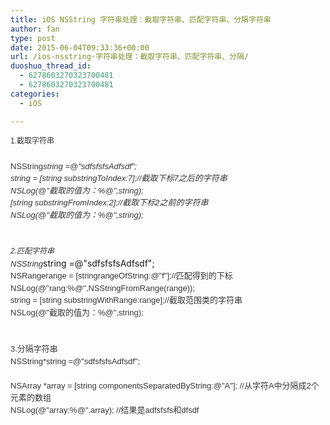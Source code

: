 ```yaml
---
title: iOS NSString 字符串处理：截取字符串、匹配字符串、分隔字符串
author: fan
type: post
date: 2015-06-04T09:33:36+00:00
url: /ios-nsstring-字符串处理：截取字符串、匹配字符串、分隔/
duoshuo_thread_id:
  - 6278603270323700481
  - 6278603270323700481
categories:
  - iOS

---
```

<span style="font-size:12px;outline: none; line-height: 19.5px; color: rgb(51, 51, 51); font-family: arial, 宋体; white-space: normal; background-color: rgb(255, 255, 255);">1.截取字符串</span><br style="outline: none; color: rgb(51, 51, 51); font-family: arial, 宋体; line-height: 19.5px; white-space: normal; background-color: rgb(255, 255, 255);" /><br style="outline: none; color: rgb(51, 51, 51); font-family: arial, 宋体; line-height: 19.5px; white-space: normal; background-color: rgb(255, 255, 255);" /><span style="color: rgb(51, 51, 51); font-family: arial, 宋体; font-size: small; line-height: 19.5px; background-color: rgb(255, 255, 255);">NSString*string =@"sdfsfsfsAdfsdf";</span><br style="outline: none; color: rgb(51, 51, 51); font-family: arial, 宋体; line-height: 19.5px; white-space: normal; background-color: rgb(255, 255, 255);" /><span style="color: rgb(51, 51, 51); font-family: arial, 宋体; font-size: small; line-height: 19.5px; background-color: rgb(255, 255, 255);">string = [string&nbsp;substringToIndex:7];//截取下标7之后的字符串</span><br style="outline: none; color: rgb(51, 51, 51); font-family: arial, 宋体; line-height: 19.5px; white-space: normal; background-color: rgb(255, 255, 255);" /><span style="color: rgb(51, 51, 51); font-family: arial, 宋体; font-size: small; line-height: 19.5px; background-color: rgb(255, 255, 255);">NSLog(@"截取的值为：%@",string);</span><br style="outline: none; color: rgb(51, 51, 51); font-family: arial, 宋体; line-height: 19.5px; white-space: normal; background-color: rgb(255, 255, 255);" /><span style="color: rgb(51, 51, 51); font-family: arial, 宋体; font-size: small; line-height: 19.5px; background-color: rgb(255, 255, 255);">[string&nbsp;substringFromIndex:2];//截取下标2之前的字符串</span><br style="outline: none; color: rgb(51, 51, 51); font-family: arial, 宋体; line-height: 19.5px; white-space: normal; background-color: rgb(255, 255, 255);" /><span style="color: rgb(51, 51, 51); font-family: arial, 宋体; font-size: small; line-height: 19.5px; background-color: rgb(255, 255, 255);">NSLog(@"截取的值为：%@",string);</span><br style="outline: none; color: rgb(51, 51, 51); font-family: arial, 宋体; line-height: 19.5px; white-space: normal; background-color: rgb(255, 255, 255);" /><br style="outline: none; color: rgb(51, 51, 51); font-family: arial, 宋体; line-height: 19.5px; white-space: normal; background-color: rgb(255, 255, 255);" /><br style="outline: none; color: rgb(51, 51, 51); font-family: arial, 宋体; line-height: 19.5px; white-space: normal; background-color: rgb(255, 255, 255);" /><span style="font-size:12px;outline: none; line-height: 19.5px; color: rgb(51, 51, 51); font-family: arial, 宋体; white-space: normal; background-color: rgb(255, 255, 255);">2.匹配字符串</span><br style="outline: none; color: rgb(51, 51, 51); font-family: arial, 宋体; line-height: 19.5px; white-space: normal; background-color: rgb(255, 255, 255);" /><span style="color: rgb(51, 51, 51); font-family: arial, 宋体; font-size: small; line-height: 19.5px; background-color: rgb(255, 255, 255);">NSString*string =@"sdfsfsfsAdfsdf";</span><br style="outline: none; color: rgb(51, 51, 51); font-family: arial, 宋体; line-height: 19.5px; white-space: normal; background-color: rgb(255, 255, 255);" /><span style="color: rgb(51, 51, 51); font-family: arial, 宋体; font-size: small; line-height: 19.5px; background-color: rgb(255, 255, 255);">NSRangerange = [stringrangeOfString:@"f"];//匹配得到的下标</span><br style="outline: none; color: rgb(51, 51, 51); font-family: arial, 宋体; line-height: 19.5px; white-space: normal; background-color: rgb(255, 255, 255);" /><span style="color: rgb(51, 51, 51); font-family: arial, 宋体; font-size: small; line-height: 19.5px; background-color: rgb(255, 255, 255);">NSLog(@"rang:%@",NSStringFromRange(range));</span><br style="outline: none; color: rgb(51, 51, 51); font-family: arial, 宋体; line-height: 19.5px; white-space: normal; background-color: rgb(255, 255, 255);" /><span style="color: rgb(51, 51, 51); font-family: arial, 宋体; font-size: small; line-height: 19.5px; background-color: rgb(255, 255, 255);">string = [string&nbsp;substringWithRange:range];//截取范围类的字符串</span><br style="outline: none; color: rgb(51, 51, 51); font-family: arial, 宋体; line-height: 19.5px; white-space: normal; background-color: rgb(255, 255, 255);" /><span style="color: rgb(51, 51, 51); font-family: arial, 宋体; font-size: small; line-height: 19.5px; background-color: rgb(255, 255, 255);">NSLog(@"截取的值为：%@",string);</span><br style="outline: none; color: rgb(51, 51, 51); font-family: arial, 宋体; line-height: 19.5px; white-space: normal; background-color: rgb(255, 255, 255);" /><br style="outline: none; color: rgb(51, 51, 51); font-family: arial, 宋体; line-height: 19.5px; white-space: normal; background-color: rgb(255, 255, 255);" /><br style="outline: none; color: rgb(51, 51, 51); font-family: arial, 宋体; line-height: 19.5px; white-space: normal; background-color: rgb(255, 255, 255);" /><span style="color: rgb(51, 51, 51); font-family: arial, 宋体; font-size: small; line-height: 19.5px; background-color: rgb(255, 255, 255);">3.分隔字符串</span><br style="outline: none; color: rgb(51, 51, 51); font-family: arial, 宋体; line-height: 19.5px; white-space: normal; background-color: rgb(255, 255, 255);" /><span style="color: rgb(51, 51, 51); font-family: arial, 宋体; font-size: small; line-height: 19.5px; background-color: rgb(255, 255, 255);">NSString*string =@"sdfsfsfsAdfsdf";</span><br style="outline: none; color: rgb(51, 51, 51); font-family: arial, 宋体; line-height: 19.5px; white-space: normal; background-color: rgb(255, 255, 255);" /><br style="outline: none; color: rgb(51, 51, 51); font-family: arial, 宋体; line-height: 19.5px; white-space: normal; background-color: rgb(255, 255, 255);" /><span style="color: rgb(51, 51, 51); font-family: arial, 宋体; font-size: small; line-height: 19.5px; background-color: rgb(255, 255, 255);">NSArray&nbsp;*array = [string&nbsp;componentsSeparatedByString:@"A"]; //从字符A中分隔成2个元素的数组</span><br style="outline: none; color: rgb(51, 51, 51); font-family: arial, 宋体; line-height: 19.5px; white-space: normal; background-color: rgb(255, 255, 255);" /><span style="color: rgb(51, 51, 51); font-family: arial, 宋体; font-size: small; line-height: 19.5px; background-color: rgb(255, 255, 255);">NSLog(@"array:%@",array); //结果是adfsfsfs和dfsdf</span>
